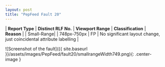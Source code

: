 ```yaml
---
layout: post
title: "PepFeed Fault 20"
---
```

| **Report Type** | **Distinct RLF No.** | **Viewport Range** | **Classification** | **Reason** |
| Small-Range|  | 748px-750px | FP | No significant layout change, just coincidental attribute labelling | 

![Screenshot of the fault]({{ site.baseurl }}/assets/images/PepFeed/fault20/smallrangeWidth749.png){: .center-image }